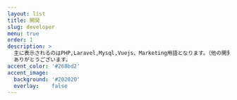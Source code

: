 ```yaml
---
layout: list
title: 開発
slug: developer
menu: true
order: 1
description: >
  主に表示されるのはPHP,Laravel,Mysql,Vuejs、Marketing用語となります。（他の開発言語タグは削除予定）
  ありがとうございます。
accent_color: '#268bd2'
accent_image:
  background: '#202020'
  overlay:    false
---
```

